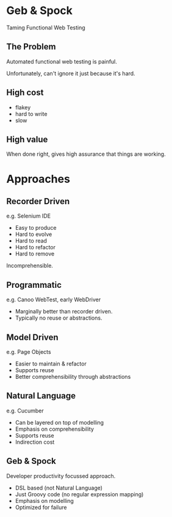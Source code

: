 # Geb & Spock

Taming Functional Web Testing

## The Problem

Automated functional web testing is painful.

Unfortunately, can't ignore it just because it's hard.

## High cost

* flakey
* hard to write
* slow

## High value

When done right, gives high assurance that things are working.

# Approaches

## Recorder Driven

e.g. Selenium IDE

* Easy to produce
* Hard to evolve
* Hard to read
* Hard to refactor
* Hard to remove

Incomprehensible.

## Programmatic

e.g. Canoo WebTest, early WebDriver

* Marginally better than recorder driven.
* Typically no reuse or abstractions.

## Model Driven

e.g. Page Objects

* Easier to maintain & refactor
* Supports reuse
* Better comprehensibility through abstractions

## Natural Language

e.g. Cucumber

* Can be layered on top of modelling
* Emphasis on comprehensibility
* Supports reuse
* Indirection cost

## Geb & Spock

Developer productivity focussed approach.

* DSL based (not Natural Language)
* Just Groovy code (no regular expression mapping)
* Emphasis on modelling
* Optimized for failure
